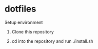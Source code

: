 dotfiles
========

Setup environment

1. Clone this repository

2. cd into the repository and run ./install.sh

